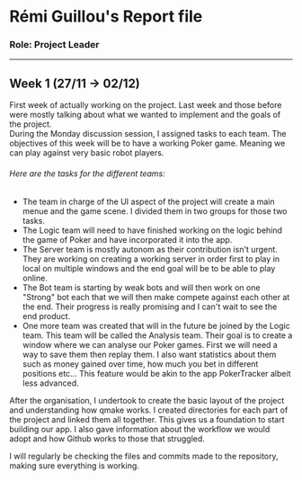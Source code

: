 # Rémi Guillou's Report file
### Role: Project Leader

--------------------------

## Week 1 (27/11 -> 02/12)

First week of actually working on the project. Last week and those before were mostly talking about what we wanted to implement and the goals of the project.  
During the Monday discussion session, I assigned tasks to each team. The objectives of this week will be to have a working Poker game. Meaning we can play against very basic robot players.  
###### Here are the tasks for the different teams: 
  - The team in charge of the UI aspect of the project will create a main menue and the game scene. I divided them in two groups for those two tasks. 
  - The Logic team will need to have finished working on the logic behind the game of Poker and have incorporated it into the app.  
  - The Server team is mostly autonom as their contribution isn't urgent. They are working on creating a working server in order first to play in local on multiple windows and the end goal will be to be able to play online.
  - The Bot team is starting by weak bots and will then work on one "Strong" bot each that we will then make compete against each other at the end. Their progress is really promising and I can't wait to see the end product.
  - One more team was created that will in the future be joined by the Logic team. This team will be called the Analysis team. Their goal is to create a window where we can analyse our Poker games. First we will need a way to save them then replay them. I also want statistics about them such as money gained over time, how much you bet in different positions etc... This feature would be akin to the app PokerTracker albeit less advanced.

After the organisation, I undertook to create the basic layout of the project and understanding how qmake works. I created directories for each part of the project and linked them all together. This gives us a foundation to start building our app. 
I also gave information about the workflow we would adopt and how Github works to those that struggled.

I will regularly be checking the files and commits made to the repository, making sure everything is working.
